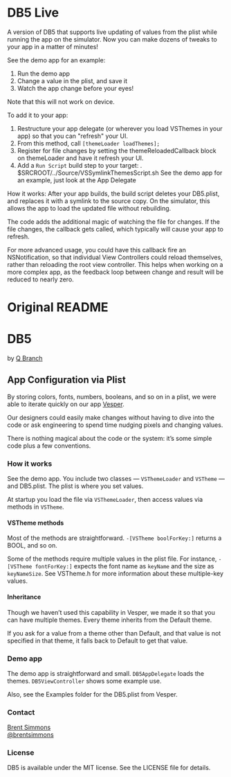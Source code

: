 # DB5 Live

A version of DB5 that supports live updating of values from the plist while running the app on the simulator. Now you can make dozens of tweaks to your app in a matter of minutes!

See the demo app for an example:
1. Run the demo app
2. Change a value in the plist, and save it
3. Watch the app change before your eyes!

Note that this will not work on device.

To add it to your app:
1. Restructure your app delegate (or wherever you load VSThemes in your app) so that you can "refresh" your UI.
2. From this method, call `[themeLoader loadThemes];`
3. Register for file changes by setting the themeReloadedCallback block on themeLoader and have it refresh your UI.
4. Add a `Run Script` build step to your target:
    . $SRCROOT/../Source/VSSymlinkThemesScript.sh
See the demo app for an example, just look at the App Delegate

How it works:
After your app builds, the build script deletes your DB5.plist, and replaces it with a symlink to the source copy. On the simulator, this allows the app to load the updated file without rebuilding.

The code adds the additional magic of watching the file for changes. If the file changes, the callback gets called, which typically will cause your app to refresh. 

For more advanced usage, you could have this callback fire an NSNotification, so that individual View Controllers could reload themselves, rather than reloading the root view controller. This helps when working on a more complex app, as the feedback loop between change and result will be reduced to nearly zero.


# Original README
# DB5

by [Q Branch](http://qbranch.co/)

## App Configuration via Plist

By storing colors, fonts, numbers, booleans, and so on in a plist, we were able to iterate quickly on our app [Vesper](http://vesperapp.co/).

Our designers could easily make changes without having to dive into the code or ask engineering to spend time nudging pixels and changing values.

There is nothing magical about the code or the system: it’s some simple code plus a few conventions.

### How it works

See the demo app. You include two classes — `VSThemeLoader` and `VSTheme` — and DB5.plist. The plist is where you set values.

At startup you load the file via `VSThemeLoader`, then access values via methods in `VSTheme`.

#### VSTheme methods

Most of the methods are straightforward. `-[VSTheme boolForKey:]` returns a BOOL, and so on.

Some of the methods require multiple values in the plist file. For instance, `-[VSTheme fontForKey:]` expects the font name as `keyName` and the size as `keyNameSize`. See VSTheme.h for more information about these multiple-key values.

#### Inheritance

Though we haven’t used this capability in Vesper, we made it so that you can have multiple themes. Every theme inherits from the Default theme.

If you ask for a value from a theme other than Default, and that value is not specified in that theme, it falls back to Default to get that value.

### Demo app

The demo app is straightforward and small. `DB5AppDelegate` loads the themes. `DB5ViewController` shows some example use.

Also, see the Examples folder for the DB5.plist from Vesper.

### Contact

[Brent Simmons](https://github.com/brentsimmons)<br />
[@brentsimmons](https://twitter.com/brentsimmons)

### License

DB5 is available under the MIT license. See the LICENSE file for details.
